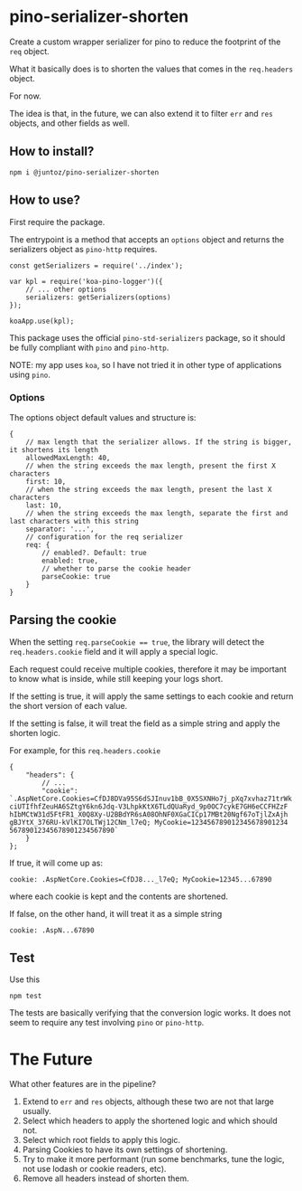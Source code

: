 # pino-serializer-shorten
Create a custom wrapper serializer for pino to reduce the footprint of the `req` object.

What it basically does is to shorten the values that comes in the `req.headers` object.

For now.

The idea is that, in the future, we can also extend it to filter `err` and `res` objects, and other fields as well.

## How to install?
```
npm i @juntoz/pino-serializer-shorten
```

## How to use?
First require the package.

The entrypoint is a method that accepts an `options` object and returns the serializers object as `pino-http` requires.

```
const getSerializers = require('../index');

var kpl = require('koa-pino-logger')({
    // ... other options
    serializers: getSerializers(options)
});

koaApp.use(kpl);
```

This package uses the official `pino-std-serializers` package, so it should be fully compliant with `pino` and `pino-http`.

NOTE: my app uses `koa`, so I have not tried it in other type of applications using `pino`.

### Options
The options object default values and structure is:
```
{
    // max length that the serializer allows. If the string is bigger, it shortens its length
    allowedMaxLength: 40,
    // when the string exceeds the max length, present the first X characters
    first: 10,
    // when the string exceeds the max length, present the last X characters
    last: 10,
    // when the string exceeds the max length, separate the first and last characters with this string
    separator: '...',
    // configuration for the req serializer
    req: {
        // enabled?. Default: true
        enabled: true,
        // whether to parse the cookie header
        parseCookie: true
    }
}
```

## Parsing the cookie
When the setting `req.parseCookie == true`, the library will detect the `req.headers.cookie` field and it will apply a special logic.

Each request could receive multiple cookies, therefore it may be important to know what is inside, while still keeping your logs short.

If the setting is true, it will apply the same settings to each cookie and return the short version of each value.

If the setting is false, it will treat the field as a simple string and apply the shorten logic.

For example, for this `req.headers.cookie`

```
{
    "headers": {
        // ...
        "cookie": `.AspNetCore.Cookies=CfDJ8DVa95S6dSJInuv1bB_0X5SXNHo7j_pXq7xvhaz71trWk ciUTIfhfZeuHA6SZtgY6kn6Jdq-V3LhpkKtX6TLdQUaRyd_9p0OC7cykE7GH6eCCFHZzF hIbMCtW31d5FtFR1_X0Q8Xy-U2BBdYR6sA08OhNF0XGaCICp17MBt20Ngf67oTjlZxAjh gBJYtX_376RU-kVlKI7OLTWj12CNm_l7eQ; MyCookie=123456789012345678901234 56789012345678901234567890`
    }
};
```

If true, it will come up as:
```
cookie: .AspNetCore.Cookies=CfDJ8..._l7eQ; MyCookie=12345...67890
```
where each cookie is kept and the contents are shortened.

If false, on the other hand, it will treat it as a simple string
```
cookie: .AspN...67890
```
## Test
Use this
```
npm test
```
The tests are basically verifying that the conversion logic works. It does not seem to require any test involving `pino` or `pino-http`.

# The Future
What other features are in the pipeline?
1. Extend to `err` and `res` objects, although these two are not that large usually.
2. Select which headers to apply the shortened logic and which should not.
3. Select which root fields to apply this logic.
4. Parsing Cookies to have its own settings of shortening.
5. Try to make it more performant (run some benchmarks, tune the logic, not use lodash or cookie readers, etc).
6. Remove all headers instead of shorten them.